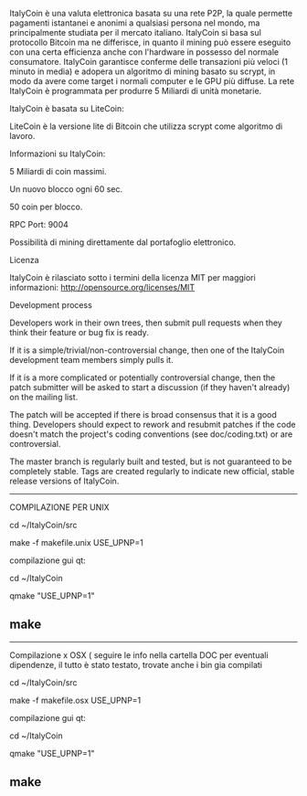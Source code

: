 ItalyCoin è una valuta elettronica basata su una rete P2P, la quale permette pagamenti istantanei e anonimi a qualsiasi persona nel mondo, ma principalmente studiata per il mercato italiano. ItalyCoin si basa sul protocollo Bitcoin ma ne differisce, in quanto il mining può essere eseguito con una certa efficienza anche con l'hardware in possesso del normale consumatore. ItalyCoin garantisce conferme delle transazioni più veloci (1 minuto in media) e adopera un algoritmo di mining basato su scrypt, in modo da avere come target i normali computer e le GPU più diffuse. La rete ItalyCoin è programmata per produrre 5 Miliardi di unità monetarie.

ItalyCoin è basata su LiteCoin:

LiteCoin è la versione lite di Bitcoin che utilizza scrypt come algoritmo di lavoro.

Informazioni su ItalyCoin:

5 Miliardi di coin massimi.

Un nuovo blocco ogni 60 sec.

50 coin per blocco.

RPC Port: 9004

Possibilità di mining direttamente dal portafoglio elettronico.

Licenza

ItalyCoin è rilasciato sotto i termini della licenza MIT per maggiori informazioni: http://opensource.org/licenses/MIT

Development process

Developers work in their own trees, then submit pull requests when they think their feature or bug fix is ready.

If it is a simple/trivial/non-controversial change, then one of the ItalyCoin development team members simply pulls it.

If it is a more complicated or potentially controversial change, then the patch submitter will be asked to start a discussion (if they haven't already) on the mailing list.

The patch will be accepted if there is broad consensus that it is a good thing. Developers should expect to rework and resubmit patches if the code doesn't match the project's coding conventions (see doc/coding.txt) or are controversial.

The master branch is regularly built and tested, but is not guaranteed to be completely stable. Tags are created regularly to indicate new official, stable release versions of ItalyCoin.

---------------------------------
COMPILAZIONE PER UNIX

cd ~/ItalyCoin/src

make -f makefile.unix USE_UPNP=1

compilazione gui qt:

cd ~/ItalyCoin

qmake "USE_UPNP=1"

make
---------------------------------
---------------------------------
Compilazione x OSX ( seguire le info nella cartella DOC per eventuali dipendenze, il tutto è stato testato, trovate anche i bin gia compilati

cd ~/ItalyCoin/src

make -f makefile.osx USE_UPNP=1

compilazione gui qt:

cd ~/ItalyCoin

qmake "USE_UPNP=1"

make
--------------------------------


